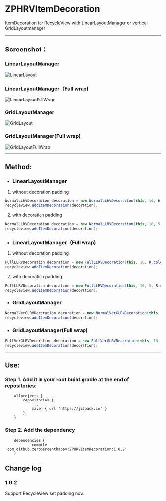 # ZPHRVItemDecoration
ItemDecoration for RecycleView with LinearLayoutManager or vertical GridLayoutmanager

---

## Screenshot：
### LinearLayoutManager
![LinearLayout](https://github.com/zeropercenthappy/ZPHRVItemDecoration/blob/master/screenshots/device-2017-12-27-100128.png)
### LinearLayoutManager（Full wrap)
![LinearLayoutFullWrap](https://github.com/zeropercenthappy/ZPHRVItemDecoration/blob/master/screenshots/device-2017-12-27-100205.png)
### GridLayoutManager
![GridLayout](https://github.com/zeropercenthappy/ZPHRVItemDecoration/blob/master/screenshots/device-2017-12-27-100219.png)
### GridLayoutManager(Full wrap)
![GridLayoutFullWrap](https://github.com/zeropercenthappy/ZPHRVItemDecoration/blob/master/screenshots/device-2017-12-27-100232.png)

---

## Method:
+ ### LinearLayoutManager

1. without decoration padding
```java
NormalLLRVDecoration decoration = new NormalLLRVDecoration(this, 10, R.color.colorAccent);
recycleview.addItemDecoration(decoration);
```
2. with decoration padding
```java
NormalLLRVDecoration decoration = new NormalLLRVDecoration(this, 10, 5, R.color.colorAccent);
recycleview.addItemDecoration(decoration);
```
+ ### LinearLayoutManager（Full wrap)
1. without decoration padding
```java
FullLLRVDecoration decoration = new FullLLRVDecoration(this, 10, R.color.colorAccent);
recycleview.addItemDecoration(decoration);
```
2. with decoration padding
```java
FullLLRVDecoration decoration = new FullLLRVDecoration(this, 10, 5, R.color.colorAccent);
recycleview.addItemDecoration(decoration);
```
+ ### GridLayoutManager
```java
NormalVerGLRVDecoration decoration = new NormalVerGLRVDecoration(this, 10, R.color.colorAccent);
recycleview.addItemDecoration(decoration);
```
+ ### GridLayoutManager(Full wrap)
```java
FullVerGLRVDecoration decoration = new FullVerGLRVDecoration(this, 10, R.color.colorAccent);
recycleview.addItemDecoration(decoration);
```
---

## Use:
### Step 1. Add it in your root build.gradle at the end of repositories:
```
    allprojects {
        repositories {
            ...
            maven { url 'https://jitpack.io' }
        }
    }
```
### Step 2. Add the dependency
````
    dependencies {
            compile 'com.github.zeropercenthappy:ZPHRVItemDecoration:1.0.2'
    }
````

## Change log

### 1.0.2
Support RecycleView set padding now.
